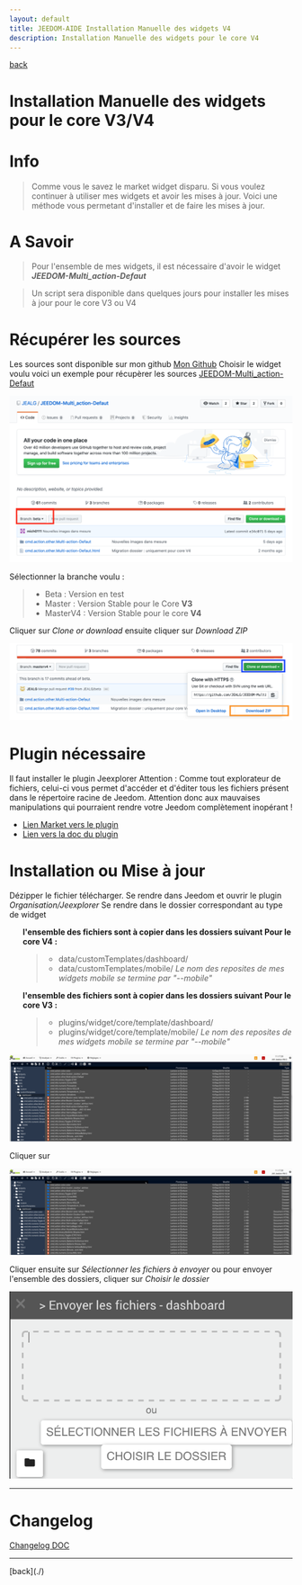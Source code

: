 ```yaml
---
layout: default
title: JEEDOM-AIDE Installation Manuelle des widgets V4
description: Installation Manuelle des widgets pour le core V4
---
```

[back](./)
# Installation Manuelle des widgets pour le core V3/V4
# Info
<blockquote>
Comme vous le savez le market widget disparu. Si vous voulez continuer à utiliser mes widgets et avoir les mises à jour.
Voici une méthode vous permetant d'installer et de faire les mises à jour.
</blockquote>

# A Savoir
<blockquote>
Pour l'ensemble de mes widgets, il est nécessaire d'avoir le widget <b><i>JEEDOM-Multi_action-Defaut</i></b>
</blockquote>

<blockquote>
Un script sera disponible dans quelques jours pour installer les mises à jour pour le core V3 ou V4
</blockquote>

# Récupérer les sources
Les sources sont disponible sur mon github
<a href="https://github.com/JEALG">Mon Github</a>
Choisir le widget voulu
voici un exemple pour récupèrer les sources
<a href="https://github.com/JEALG/JEEDOM-Multi_action-Defaut">JEEDOM-Multi_action-Defaut</a>
<p><img src="../img/AIDE_V4_Github_branche_1.png" alt="Choix Branche" /></p>
Sélectionner la branche voulu :
<blockquote>
    <ul>
        <li>Beta : Version en test</li>
        <li>Master : Version Stable pour le Core <b>V3</b></li>
        <li>MasterV4 : Version Stable pour le core <b>V4</b></li>
    </ul>
</blockquote>
Cliquer sur <i>Clone or download</i> ensuite cliquer sur <i>Download ZIP</i>
<p><img src="../img/AIDE_V4_Github_branche_2.png" alt="Download" /></p>

# Plugin nécessaire
Il faut installer le plugin Jeexplorer
    Attention : Comme tout explorateur de fichiers, celui-ci vous permet d'accéder et d'éditer tous les fichiers présent dans le répertoire racine de Jeedom.
    Attention donc aux mauvaises manipulations qui pourraient rendre votre Jeedom complètement inopérant !
<ul>
    <li><a href="https://www.jeedom.com/market/index.php?v=d&p=market&type=plugin&categorie=programming&&name=JeeXplorer">Lien Market vers le plugin</a></li>
    <li><a href="https://kiboost.github.io/jeedom_docs/plugins/jeexplorer/fr_FR/">Lien vers la doc du plugin</a></li>
</ul>

# Installation ou Mise à jour
Dézipper le fichier télécharger.
Se rendre dans Jeedom et ouvrir le plugin <i>Organisation/Jeexplorer</i>
Se rendre dans le dossier correspondant au type de widget
<ul>
  <b>l'ensemble des fichiers sont à copier dans les dossiers suivant Pour le core V4 :</b>
    <blockquote>
        <ul>
            <li>data/customTemplates/dashboard/</li>
            <li>data/customTemplates/mobile/ <i>Le nom des reposites de mes widgets mobile se termine par "--mobile"</i></li>
        </ul>
    </blockquote>
</ul>

<ul>
  <b>l'ensemble des fichiers sont à copier dans les dossiers suivant Pour le core V3 :</b>
    <blockquote>
        <ul>
            <li>plugins/widget/core/template/dashboard/</li>
            <li>plugins/widget/core/template/mobile/ <i>Le nom des reposites de mes widgets mobile se termine par "--mobile"</i></li>
        </ul>
    </blockquote>
</ul>

<p><img src="../img/AIDE_V4_ADD_Widget_1.png" alt="ADD" /></p>
Cliquer sur
<p><img src="../img/AIDE_V4_ADD_Widget_1.png" alt="ADD" /></p>
Cliquer ensuite sur <i>Sélectionner les fichiers à envoyer</i> ou pour envoyer l'ensemble des dossiers, cliquer sur <i>Choisir le dossier</i>
<p><img src="../img/AIDE_V4_ADD_Widget_3.png" alt="ADD" /></p>
<hr />

# Changelog
<a href="https://github.com/JEALG/JEEDOM-Widget_JAG-doc/commits/master">Changelog DOC</a>

<hr />
[back](./)